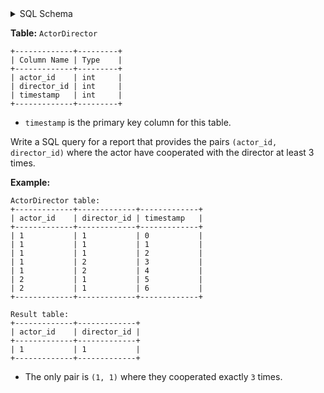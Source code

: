 <details>
<summary> SQL Schema</summary>

```sql
DROP TABLE IF EXISTS ActorDirector;

CREATE TABLE IF NOT EXISTS
  ActorDirector (actor_id int, director_id int, timestamp int);

INSERT INTO
  ActorDirector (actor_id, director_id, timestamp)
VALUES
  ('1', '1', '0'),
  ('1', '1', '1'),
  ('1', '1', '2'),
  ('1', '2', '3'),
  ('1', '2', '4'),
  ('2', '1', '5'),
  ('2', '1', '6');
```

</details>

**Table:** `ActorDirector`

```
+-------------+---------+
| Column Name | Type    |
+-------------+---------+
| actor_id    | int     |
| director_id | int     |
| timestamp   | int     |
+-------------+---------+
```

- `timestamp` is the primary key column for this table.

Write a SQL query for a report that provides the pairs `(actor_id, director_id)` where the actor have cooperated with the director at least 3 times.

**Example:**

```
ActorDirector table:
+-------------+-------------+-------------+
| actor_id    | director_id | timestamp   |
+-------------+-------------+-------------+
| 1           | 1           | 0           |
| 1           | 1           | 1           |
| 1           | 1           | 2           |
| 1           | 2           | 3           |
| 1           | 2           | 4           |
| 2           | 1           | 5           |
| 2           | 1           | 6           |
+-------------+-------------+-------------+

Result table:
+-------------+-------------+
| actor_id    | director_id |
+-------------+-------------+
| 1           | 1           |
+-------------+-------------+
```

- The only pair is `(1, 1)` where they cooperated exactly `3` times.